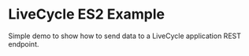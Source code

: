 LiveCycle ES2 Example
======

Simple demo to show how to send data to a LiveCycle application REST endpoint.